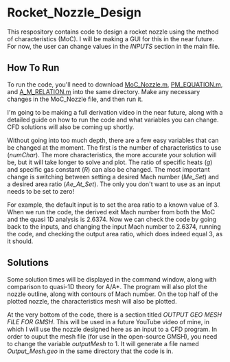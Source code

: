 # Rocket_Nozzle_Design

This respository contains code to design a rocket nozzle using the method of characteristics (MoC).  I will be making a GUI for this in the near future.  For now, the user can change values in the *INPUTS* section in the main file.

## How To Run

To run the code, you'll need to download [MoC_Nozzle.m](MoC_Nozzle.m), [PM_EQUATION.m](PM_EQUATION.m), and [A_M_RELATION.m](A_M_RELATION.m) into the same directory.  Make any necessary changes in the MoC_Nozzle file, and then run it.

I'm going to be making a full derivation video in the near future, along with a detailed guide on how to run the code and what variables you can change.  CFD solutions will also be coming up shortly.

Without going into too much depth, there are a few easy variables that can be changed at the moment.  The first is the number of characteristics to use (*numChar*).  The more characteristics, the more accurate your solution will be, but it will take longer to solve and plot.  The ratio of specific heats (*g*) and specific gas constant (*R*) can also be changed.  The most important change is switching between setting a desired Mach number (*Me_Set*) and a desired area ratio (*Ae_At_Set*).  The only you don't want to use as an input needs to be set to zero!

For example, the default input is to set the area ratio to a known value of 3.  When we run the code, the derived exit Mach number from both the MoC and the quasi 1D analysis is 2.6374.  Now we can check the code by going back to the inputs, and changing the input Mach number to 2.6374, running the code, and checking the output area ratio, which does indeed equal 3, as it should.

## Solutions

Some solution times will be displayed in the command window, along with comparison to quasi-1D theory for A/A*.  The program will also plot the nozzle outline, along with contours of Mach number.  On the top half of the plotted nozzle, the characteristics mesh will also be plotted.

At the very bottom of the code, there is a section titled *OUTPUT GEO MESH FILE FOR GMSH*.  This will be used in a future YouTube video of mine, in which I will use the nozzle designed here as an input to a CFD program.  In order to ouput the mesh file (for use in the open-source GMSH), you need to change the variable *outputMesh* to 1.  It will generate a file named *Output_Mesh.geo* in the same directory that the code is in.
